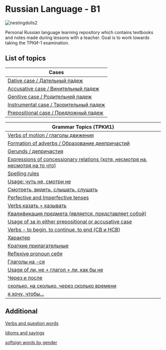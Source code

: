 # Russian Language - B1 

![nestingdolls2](https://user-images.githubusercontent.com/41984034/228809962-148f4725-de81-4542-902a-bd6091480092.png)   

Personal Russian language learning repository which contains textbooks and notes made during lessons with a teacher. Goal is to work towards taking the ТРКИ-1 examination. 

## List of topics 

| Cases |
| --- |
|[Dative case / Дательный падеж](/notes/dative_case/dative_index.md)|
|[Accusative case / Винительный падеж](/notes/accusative_case/accusative_index.md)|
|[Genitive case / Родительней падеж](/notes/genitive_case/genitive_index.md)|
|[Instrumental case / Творительный падеж](/notes/instrumental_case/instrumental_index.md)|
|[Prepositional case / Предложный падеж](/notes/prepositional_case/prepositional_index.md)|

| Grammar Topics (ТРКИ1) |
| --- |
|[Verbs of motion / глаголы движения](/notes/verbs_of_motion/verbs_of_motion_index.md)|
|[Formation of adverbs / Образование деепричастий](/notes/other_topics/revision_2023_03_15.md)|
|[Gerunds / депричастия](/notes/other_topics/revision_2023_03_21.md)|
|[Expressions of concessionary relations (хотя, несмотря на, несмотря на то что)](/notes/other_topics/revision_2023_03_15.md)|
|[Spelling rules](/notes/other_topics/spelling_rules.md)|
|[Usage: чуть не, смотри не](/notes/other_topics/revision_2023_06_22.md)|
|[Смотреть, видеть, слышать, слушать](/notes/other_topics/revision_2023_07_13.md)|
|[Perfective and Imperfective tenses](/notes/other_topics/perfective_imperfective.md)|
|[Verbs казать + казывать](/notes/other_topics/kaz.md)|
|[Квалификация предмета (является, представляет собой)](/notes/other_topics/qualification_of_objects.md)|
|[Usage of за in either prepositional or accusative case](/notes/other_topics/za.md)|
|[Verbs - to begin, to continue, to end (СВ и НСВ)](/notes/other_topics/начать_продолжать_закончить.md)|
|[Характер](/notes/other_topics/character.md)|
|[Краткие прилагательные](/notes/other_topics/short_forms.md)|
|[Reflexive pronoun себя](/notes/other_topics/себе.md)|
|[Глаголы на -ся](/notes/other_topics/глаголы_на_ся.md)|
|[Usage of ли, не + глагол + ли, как бы не](/notes/other_topics/ли.md)|
|[Через и после](/notes/other_topics/через_после.md)|
|[сколько, на сколько, через сколько времени](/notes/other_topics/сколько_времени.md)|
|[я хочу, чтобы... ](/notes/other_topics/чтобы.md)|




## Additional 

[Verbs and question words](/notes/verbs_with_cases.xlsx)

[Idioms and sayings](/notes/idioms.md)

[softsign words by gender](/notes/softsign_words.md)


